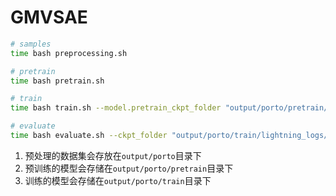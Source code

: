 # GMVSAE

```bash
# samples
time bash preprocessing.sh

# pretrain
time bash pretrain.sh 

# train
time bash train.sh --model.pretrain_ckpt_folder "output/porto/pretrain/lightning_logs/version_0/checkpoints/"

# evaluate
time bash evaluate.sh --ckpt_folder "output/porto/train/lightning_logs/version_0/checkpoints/"
```

1. 预处理的数据集会存放在`output/porto`目录下
2. 预训练的模型会存储在`output/porto/pretrain`目录下
3. 训练的模型会存储在`output/porto/train`目录下